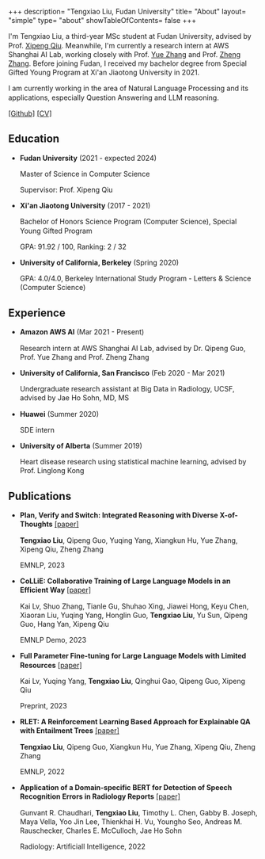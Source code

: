 +++
description= "Tengxiao Liu, Fudan University"
title= "About"
layout= "simple"
type= "about"
showTableOfContents= false
+++

<style>
  p {
    line-height: 1.3;
  }
</style>


I'm Tengxiao Liu, a third-year MSc student at Fudan University, advised by Prof. [Xipeng Qiu](https://xpqiu.github.io). Meanwhile, I'm currently a research intern at AWS Shanghai AI Lab, working closely with Prof. [Yue Zhang](https://frcchang.github.io/) and Prof. [Zheng Zhang](https://research.shanghai.nyu.edu/cn/centers-and-institutes/datascience/people/zheng-zhang).
Before joining Fudan, I received my bachelor degree from Special Gifted Young Program at Xi'an Jiaotong University in 2021.

I am currently working in the area of Natural Language Processing and its applications, especially Question Answering and LLM reasoning.

[\[Github\]](https://github.com/tengxiaoliu/) [\[CV\]](https://tengxiaoliu.github.io/file/cv_Tengxiao_Liu.pdf) 

## Education

* **Fudan University** (2021 - expected 2024)

    Master of Science in Computer Science

    Supervisor: Prof. Xipeng Qiu

* **Xi'an Jiaotong University** (2017 - 2021)

    Bachelor of Honors Science Program (Computer Science), Special Young Gifted Program

    GPA: 91.92 / 100, Ranking: 2 / 32

* **University of California, Berkeley** (Spring 2020)

    GPA: 4.0/4.0, Berkeley International Study Program - Letters & Science (Computer Science)



## Experience

* **Amazon AWS AI** (Mar 2021 - Present) 

  Research intern at AWS Shanghai AI Lab, advised by Dr. Qipeng Guo, Prof. Yue Zhang and Prof. Zheng Zhang

* **University of California, San Francisco** (Feb 2020 - Mar 2021)

  Undergraduate research assistant at Big Data in Radiology, UCSF, advised by Jae Ho Sohn, MD, MS

* **Huawei** (Summer 2020)

  SDE intern 

* **University of Alberta** (Summer 2019)

  Heart disease research using statistical machine learning, advised by Prof. Linglong Kong


## Publications

* **Plan, Verify and Switch: Integrated Reasoning with Diverse X-of-Thoughts** [[paper]](https://arxiv.org/pdf/2310.14628v1.pdf)

    **Tengxiao Liu**, Qipeng Guo, Yuqing Yang, Xiangkun Hu, Yue Zhang, Xipeng Qiu, Zheng Zhang

    EMNLP, 2023

* **CoLLiE: Collaborative Training of Large Language Models in an Efficient Way** [[paper]]()

    Kai Lv, Shuo Zhang, Tianle Gu, Shuhao Xing, Jiawei Hong, Keyu Chen, Xiaoran Liu, Yuqing Yang, Honglin Guo, **Tengxiao Liu**, Yu Sun, Qipeng Guo, Hang Yan, Xipeng Qiu

    EMNLP Demo, 2023

* **Full Parameter Fine-tuning for Large Language Models with Limited Resources** [[paper]](https://arxiv.org/pdf/2306.09782.pdf)

    Kai Lv, Yuqing Yang, **Tengxiao Liu**, Qinghui Gao, Qipeng Guo, Xipeng Qiu

    Preprint, 2023

* **RLET: A Reinforcement Learning Based Approach for Explainable QA with Entailment Trees** [[paper]](https://www.aclanthology.org/2022.emnlp-main.483.pdf)

    **Tengxiao Liu**, Qipeng Guo, Xiangkun Hu, Yue Zhang, Xipeng Qiu, Zheng Zhang

    EMNLP, 2022

* **Application of a Domain-specific BERT for Detection of Speech Recognition Errors in Radiology Reports** [[paper]](https://pubmed.ncbi.nlm.nih.gov/35923373/)

    Gunvant R. Chaudhari, **Tengxiao Liu**, Timothy L. Chen, Gabby B. Joseph, Maya Vella, Yoo Jin Lee, Thienkhai H. Vu, Youngho Seo, Andreas M. Rauschecker, Charles E. McCulloch, Jae Ho Sohn

    Radiology: Artificiall Intelligence, 2022


<!-- ## Professional Services
Reviewer for AACL 2022 -->
